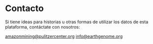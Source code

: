 # Contacto

Si tiene ideas para historias u otras formas de utilizar los datos de esta plataforma,  contáctate con nosotros:

<a class="amw-mail-link" href="mailtio:amazonmining@pulitzercenter.org">amazonmining@pulitzercenter.org</a>
<a class="amw-mail-link" href="mailtio:info@earthgenome.org">info@earthgenome.org</a>
